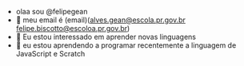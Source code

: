  - olaa sou @felipegean
- 👀 meu email é (email)(alves.gean@escola.pr.gov.br felipe.biscotto@escoloa.pr.gov.br)
- 🌱 Eu estou interessado em aprender novas linguagens
- 💞️ eu estou aprendendo a programar recentemente a linguagem de JavaScript e Scratch


<!---
felipegean/felipegean is a ✨ special ✨ repository because its `README.md` (this file) appears on your GitHub profile.
You can click the Preview link to take a look at your changes.
--->
